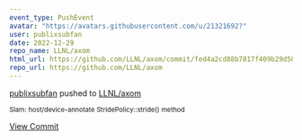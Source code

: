 ```yaml
---
event_type: PushEvent
avatar: "https://avatars.githubusercontent.com/u/21321692?"
user: publixsubfan
date: 2022-12-29
repo_name: LLNL/axom
html_url: https://github.com/LLNL/axom/commit/fed4a2cd88b7817f409b29d501b3845b0621deb0
repo_url: https://github.com/LLNL/axom
---
```


<a href='https://github.com/publixsubfan' target='_blank'>publixsubfan</a> pushed to <a href='https://github.com/LLNL/axom' target='_blank'>LLNL/axom</a>

<small>Slam: host/device-annotate StridePolicy::stride() method</small>

<a href='https://github.com/LLNL/axom/commit/fed4a2cd88b7817f409b29d501b3845b0621deb0' target='_blank'>View Commit</a>